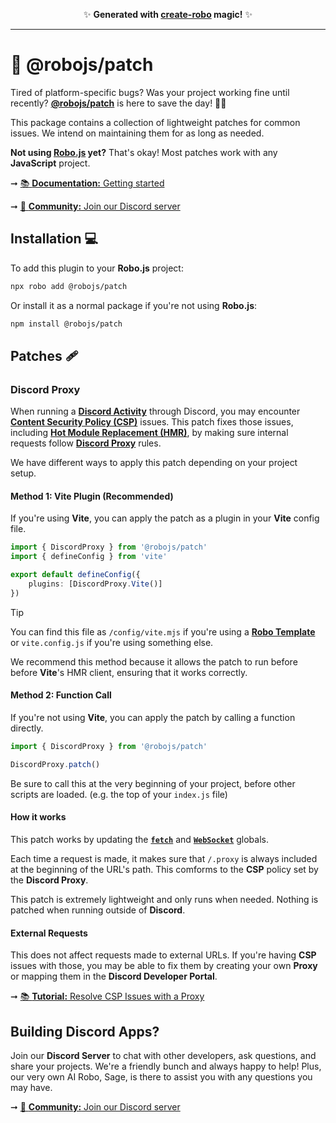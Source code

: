 <p align="center">✨ <strong>Generated with <a href="https://roboplay.dev/create-robo">create-robo</a> magic!</strong> ✨</p>

---

# 🚀 @robojs/patch

Tired of platform-specific bugs? Was your project working fine until recently? **[@robojs/patch](https://robojs.dev/plugins/patch)** is here to save the day! 🎩✨

This package contains a collection of lightweight patches for common issues. We intend on maintaining them for as long as needed.

**Not using [Robo.js](https://robojs.dev) yet?** That's okay! Most patches work with any **JavaScript** project.

➞ [📚 **Documentation:** Getting started](https://docs.roboplay.dev/docs/getting-started)

➞ [🚀 **Community:** Join our Discord server](https://roboplay.dev/discord)

## Installation 💻

To add this plugin to your **Robo.js** project:

```bash
npx robo add @robojs/patch
```

Or install it as a normal package if you're not using **Robo.js**:

```bash
npm install @robojs/patch
```

## Patches 🩹

### Discord Proxy

When running a **[Discord Activity](https://robojs.dev/discord-activities/getting-started)** through Discord, you may encounter **[Content Security Policy (CSP)](https://developer.mozilla.org/en-US/docs/Web/HTTP/CSP)** issues. This patch fixes those issues, including **[Hot Module Replacement (HMR)](https://www.sanity.io/glossary/hot-module-replacement)**, by making sure internal requests follow **[Discord Proxy](https://robojs.dev/discord-activities/proxy)** rules.

We have different ways to apply this patch depending on your project setup.

#### Method 1: Vite Plugin (Recommended)

If you're using **Vite**, you can apply the patch as a plugin in your **Vite** config file.

```ts
import { DiscordProxy } from '@robojs/patch'
import { defineConfig } from 'vite'

export default defineConfig({
	plugins: [DiscordProxy.Vite()]
})
```

> [!TIP]
> You can find this file as `/config/vite.mjs` if you're using a **[Robo Template](https://robojs.dev/templates/overview)** or `vite.config.js` if you're using something else.

We recommend this method because it allows the patch to run before before **Vite**'s HMR client, ensuring that it works correctly.

#### Method 2: Function Call

If you're not using **Vite**, you can apply the patch by calling a function directly.

```ts
import { DiscordProxy } from '@robojs/patch'

DiscordProxy.patch()
```

Be sure to call this at the very beginning of your project, before other scripts are loaded. (e.g. the top of your `index.js` file)

#### How it works

This patch works by updating the **[`fetch`](https://developer.mozilla.org/en-US/docs/Web/API/Fetch_API)** and **[`WebSocket`](https://developer.mozilla.org/en-US/docs/Web/API/WebSocket)** globals.

Each time a request is made, it makes sure that `/.proxy` is always included at the beginning of the URL's path. This comforms to the **CSP** policy set by the **Discord Proxy**.

This patch is extremely lightweight and only runs when needed. Nothing is patched when running outside of **Discord**.

#### External Requests

This does not affect requests made to external URLs. If you're having **CSP** issues with those, you may be able to fix them by creating your own **Proxy** or mapping them in the **Discord Developer Portal**.

➞ [📚 **Tutorial:** Resolve CSP Issues with a Proxy](https://dev.to/waveplay/resolve-content-security-policy-csp-issues-in-your-discord-activity-using-a-nodejs-proxy-2634)


## Building Discord Apps?

Join our **Discord Server** to chat with other developers, ask questions, and share your projects. We're a friendly bunch and always happy to help! Plus, our very own AI Robo, Sage, is there to assist you with any questions you may have.

➞ [🚀 **Community:** Join our Discord server](https://roboplay.dev/discord)
